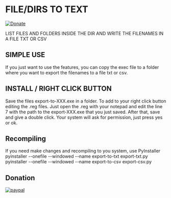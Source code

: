 # FILE/DIRS TO TEXT
[![Donate](https://img.shields.io/badge/Donate-PayPal-green.svg)](https://www.paypal.com/cgi-bin/webscr?cmd=_s-xclick&hosted_button_id=SRWLKCPSZGQTJ)

LIST FILES AND FOLDERS INSIDE THE DIR AND WRITE THE FILENAMES IN A FILE TXT OR CSV 

## SIMPLE USE
If you just want to use the features, you can copy the exec file to a folder where you want to export the filenames to a file txt or csv.

## INSTALL / RIGHT CLICK BUTTON
Save the files export-to-XXX.exe in a folder.
To add to your right click button editing the .reg files. 
Just open the .reg with your notepad and edit the line 7 with the path to the export-XXX.exe that you just saved.
After that, save and give a double click. Your system will ask for permission, just press yes or ok.

## Recompiling
If you need make changes and recompiling to you system, use PyInstaller
pyinstaller --onefile --windowed --name export-to-txt export-txt.py
pyinstaller --onefile --windowed --name export-to-csv export-csv.py

## Donation
[![paypal](https://www.paypalobjects.com/en_US/i/btn/btn_donateCC_LG.gif)](https://www.paypal.com/cgi-bin/webscr?cmd=_s-xclick&hosted_button_id=SRWLKCPSZGQTJ)

